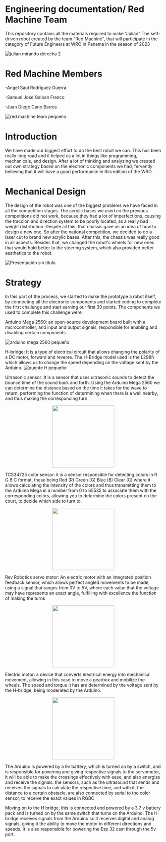 # Engineering documentation/ Red Machine Team

This repository contains all the materials required to make "Julian" The self-driven robot created by the team "Red Machine", that will participate in the category of Future Engineers at WRO in Panama in the season of 2023


 ![julian mirando derecha 2](https://github.com/RoboticaLLR/RedMachine/assets/146040533/a38632b7-3a61-49c0-ad2c-fa2d83c2da71)

 
# Red Machine Members
-Angel Saul Rodriguez Guerra

-Samuel Jose Galban Franco

-Juan Diego Cano Barros

![red machine team pequeño](https://github.com/RoboticaLLR/RedMachine/assets/146040533/b7eeb760-babc-4338-b1a4-e9a426606d17)

   
# Introduction
We have made our biggest effort to do the best robot we can. This has been really long road and it helped us a lot in things like programming, mechanicals, and design. After a lot of thinking and analyzing we created out own strategy based on the electronic components we had, 
fervently believing that it will have a good performance in this edition of the WRO.

# Mechanical Design
The design of the robot was one of the biggest problems we have faced in all the competition stages. The acrylic bases we used on the previous competitions did not work, because they had a lot of imperfections, causing the traccion and direction system to be poorly located, as a really bad weight distribution. Despite all this, that chassis gave us an idea of how to design a new one.  So after the national competition, we decided to do a laser cut to brand new acrylic bases. After this, the chassis was really good in all aspects. 
Besides that, we changed the robot's wheels for new ones that would hold better to the steering system, which also provided better aesthetics to the robot.


 ![Presentación sin título](https://github.com/RoboticaLLR/RedMachine/assets/146040398/5e0a29d8-d2a3-401f-85e7-1cde14bf6e51)


# Strategy
In this part of the process, we started to make the prototype a robot itself, by connecting all the electronic components and started coding to complete the first challenge and start earning our first 30 points. The components we used to complete this challenge were:

 Arduino Mega 2560: an open-source development board built with a microcontroller, and input and output signals, responsible for enabling and disabling certain components.
 
![arduino mega 2560 pequeño](https://github.com/RoboticaLLR/RedMachine/assets/146040533/1b59a507-53a0-48d4-b9d8-0b8b94bf1d2d)


H-bridge: It is a type of electrical circuit that allows changing the polarity of a DC motor, forward and reverse. The H-Bridge model used is the L298N which allows us to change the speed depending on the voltage sent by the Arduino.
![puente H pequeño](https://github.com/RoboticaLLR/RedMachine/assets/146040533/b6a8e8ec-4f8f-4655-a25d-37fd54f0b0a4)

Ultrasonic sensor: It is a sensor that uses ultrasonic sounds to detect the bounce time of the sound back and forth. Using the Arduino
Mega 2560 we can determine the distance based on the time it takes for the wave to return, performing the function of determining when there is a wall nearby, and thus making the corresponding turn.
<p align = "center" >
   <img src="![Presentación sin título](https://github.com/RoboticaLLR/RedMachine/assets/146040398/5343f0f9-0859-45bf-b75e-fe573f4b4473) " width="200" height="200" />

TCS34725 color sensor: it is a sensor responsible for detecting colors in R G B C format, these being Red (R) Green (G) Blue (B) Clear (C) where it allows calculating the intensity of the colors and thus transmitting them to the Arduino Mega in a number from 0 to 65535 to associate them with the corresponding colors, allowing you to determine the colors present on the court, to decide which side to turn to.
<p align = "center" >
   <img src="![rgb sensor](https://github.com/RoboticaLLR/RedMachine/assets/146040533/e38bddea-d411-4ba1-a98a-8904d23f571b)" width="200" height="200" />

Rev Robotics servo motor: An electric motor with an integrated position feedback sensor, which allows perfect angled movements to be made, using a signal that ranges from 0V to 5V, where each value that the voltage may have represents an exact angle, fulfilling with excellence the function of making the turns
<p align = "center" >
   <img src="![servo](https://github.com/RoboticaLLR/RedMachine/assets/146040533/a7145cfb-a3f8-41a6-a8c5-6c2951a2739b)" width="200" height="200" />

Electric motor: a device that converts electrical energy into mechanical movement, allowing in this case to move a gearbox and mobilize the wheels. The speed and torque it has are determined by the voltage sent by the H-bridge, being moderated by the Arduino.
<p align = "center" >
   <img src="![motor](https://github.com/RoboticaLLR/RedMachine/assets/146040533/25cdd9e8-1a60-463b-9196-becf5f72caca)" width="200" height="200" />

The Arduino is powered by a 9v battery, which is turned on by a switch, and is responsible for powering and giving respective signals to the servomotor, it will be able to make the crossings effectively with ease, and also energize and receive the signals. the sensors, such as the ultrasound that sends and receives the signals to calculate the respective time, and with it, the distance to a certain obstacle, are also connected by serial to the color sensor, to receive the exact values ​​in RGBC


Moving on to the H bridge, this is connected and powered by a 3.7 v battery pack and is turned on by the same switch that turns on the Arduino.
The H-bridge receives signals from the Arduino so it receives digital and analog signals, giving it the ability to move the motor in different directions and speeds. It is also responsible for powering the Esp 32 cam through the 5v port.
